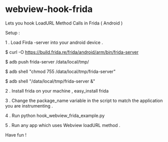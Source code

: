 # webview-hook-frida
Lets you hook LoadURL Method Calls in Frida ( Android )


Setup :

1 . Load Firda -server into your android device . 

$ curl -O https://build.frida.re/frida/android/arm/bin/frida-server

$ adb push frida-server /data/local/tmp/

$ adb shell "chmod 755 /data/local/tmp/frida-server"

$ adb shell "/data/local/tmp/frida-server &" 

2 . Install frida on your machine , easy_install frida

3 . Change the package_name variable in the script to match the application you are instrumenting .

4 . Run python hook_webview_frida_example.py

5 . Run any app which uses Webview loadURL method .

Have fun !

